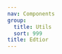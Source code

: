 ```yaml
---
nav: Components
group:
  title: Utils
  sort: 999
title: Edtior
---
```


<code src="./index.tsx" nopadding></code>
